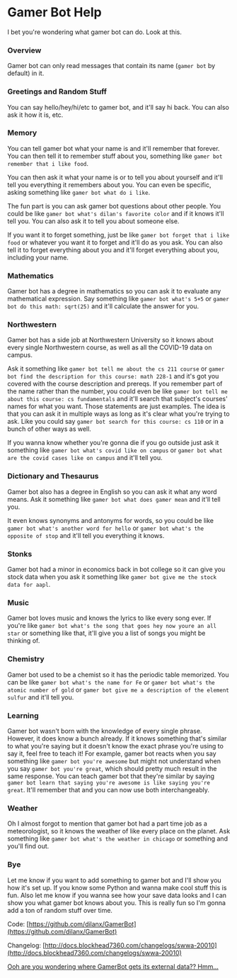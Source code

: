 # Gamer Bot Help
I bet you're wondering what gamer bot can do. Look at this.

### Overview
Gamer bot can only read messages that contain its name (`gamer bot` by default) in it.

### Greetings and Random Stuff
You can say hello/hey/hi/etc to gamer bot, and it'll say hi back. You can also ask it how it is, etc.

### Memory
You can tell gamer bot what your name is and it'll remember that forever. You can then tell it to remember stuff about you, something like `gamer bot remember that i like food`.

You can then ask it what your name is or to tell you about yourself and it'll tell you everything it remembers about you. You can even be specific, asking something like `gamer bot what do i like`.

The fun part is you can ask gamer bot questions about other people. You could be like `gamer bot what's dilan's favorite color` and if it knows it'll tell you. You can also ask it to tell you about someone else.

If you want it to forget something, just be like `gamer bot forget that i like food` or whatever you want it to forget and it'll do as you ask. You can also tell it to forget everything about you and it'll forget everything about you, including your name.

### Mathematics
Gamer bot has a degree in mathematics so you can ask it to evaluate any mathematical expression. Say something like `gamer bot what's 5+5` or `gamer bot do this math: sqrt(25)` and it'll calculate the answer for you.

### Northwestern
Gamer bot has a side job at Northwestern University so it knows about every single Northwestern course, as well as all the COVID-19 data on campus.

Ask it something like `gamer bot tell me about the cs 211 course` or `gamer bot find the description for this course: math 228-1` and it's got you covered with the course description and prereqs. If you remember part of the name rather than the number, you could even be like `gamer bot tell me about this course: cs fundamentals` and it'll search that subject's courses' names for what you want. Those statements are just examples. The idea is that you can ask it in multiple ways as long as it's clear what you're trying to ask. Like you could say `gamer bot search for this course: cs 110` or in a bunch of other ways as well.

If you wanna know whether you're gonna die if you go outside just ask it something like `gamer bot what's covid like on campus` or `gamer bot what are the covid cases like on campus` and it'll tell you.

### Dictionary and Thesaurus
Gamer bot also has a degree in English so you can ask it what any word means. Ask it something like `gamer bot what does gamer mean` and it'll tell you.

It even knows synonyms and antonyms for words, so you could be like `gamer bot what's another word for hello` or `gamer bot what's the opposite of stop` and it'll tell you everything it knows.

### Stonks
Gamer bot had a minor in economics back in bot college so it can give you stock data when you ask it something like `gamer bot give me the stock data for aapl`.

### Music
Gamer bot loves music and knows the lyrics to like every song ever. If you're like `gamer bot what's the song that goes hey now youre an all star` or something like that, it'll give you a list of songs you might be thinking of.

### Chemistry
Gamer bot used to be a chemist so it has the periodic table memorized. You can be like `gamer bot what's the name for Fe` or `gamer bot what's the atomic number of gold` or `gamer bot give me a description of the element sulfur` and it'll tell you.

### Learning
Gamer bot wasn't born with the knowledge of every single phrase. However, it does know a bunch already. If it knows something that's similar to what you're saying but it doesn't know the exact phrase you're using to say it, feel free to teach it! For example, gamer bot reacts when you say something like `gamer bot you're awesome` but might not understand when you say `gamer bot you're great`, which should pretty much result in the same response. You can teach gamer bot that they're similar by saying `gamer bot learn that saying you're awesome is like saying you're great`. It'll remember that and you can now use both interchangeably.

### Weather
Oh I almost forgot to mention that gamer bot had a part time job as a meteorologist, so it knows the weather of like every place on the planet. Ask something like `gamer bot what's the weather in chicago` or something and you'll find out.

### Bye
Let me know if you want to add something to gamer bot and I'll show you how it's set up. If you know some Python and wanna make cool stuff this is fun. Also let me know if you wanna see how your save data looks and I can show you what gamer bot knows about you. This is really fun so I'm gonna add a ton of random stuff over time.

Code: [https://github.com/dilanx/GamerBot](https://github.com/dilanx/GamerBot)

Changelog: [http://docs.blockhead7360.com/changelogs/swwa-20010](http://docs.blockhead7360.com/changelogs/swwa-20010)

[Ooh are you wondering where GamerBot gets its external data?? Hmm...](https://github.com/dilanx/GamerBot/blob/main/README.md)
